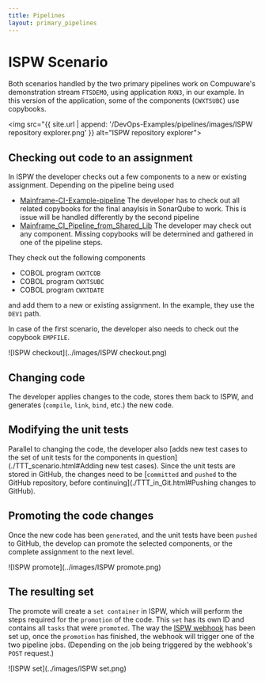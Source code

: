 ```yaml
---
title: Pipelines
layout: primary_pipelines
---
```

# <a id="ISPW Scenario"></a> ISPW Scenario
Both scenarios handled by the two primary pipelines work on Compuware's demonstration stream `FTSDEMO`, using application `RXN3`, in our example. In this version of the application, some of the components (`CWXTSUBC`) use copybooks.

<img src="{{ site.url | append: '/DevOps-Examples/pipelines/images/ISPW repository explorer.png' }} alt="ISPW repository explorer">

## <a id="Checking out code to an assignment"></a> Checking out code to an assignment
In ISPW the developer checks out a few components to a new or existing assignment. Depending on the pipeline being used 
- [Mainframe-CI-Example-pipeline](../Mainframe-CI-Example-pipeline.html)
The developer has to check out all related copybooks for the final anaylsis in SonarQube to work. This is issue will be handled differently by the second pipeline
- [Mainframe_CI_Pipeline_from_Shared_Lib](../Mainframe_CI_Pipeline_from_Shared_Lib.html)
The developer may check out any component. Missing copybooks will be determined and gathered in one of the pipeline steps.

They check out the following components

- COBOL program `CWXTCOB`
- COBOL program `CWXTSUBC`
- COBOL program `CWXTDATE`

and add them to a new or existing assignment. In the example, they use the `DEV1` path.

In case of the first scenario, the developer also needs to check out the copybook `EMPFILE`.

![ISPW checkout](../images/ISPW checkout.png)

## <a id="Changing code"></a> Changing code
The developer applies changes to the code, stores them back to ISPW, and generates (`compile`, `link`, `bind`, etc.) the new code.

## <a id="Modifying the unit tests"></a> Modifying the unit tests
Parallel to changing the code, the developer also [adds new test cases to the set of unit tests for the components in question](./TTT_scenario.html#Adding new test cases). Since the unit tests are stored in GitHub, the changes need to be [`committed` and `pushed` to the GitHub repository, before continuing](./TTT_in_Git.html#Pushing changes to GitHub).

## <a id="Promoting the code changes"></a> Promoting the code changes
Once the new code has been `generated`, and the unit tests have been `pushed` to GitHub, the develop can promote the selected components, or the complete assignment to the next level.

![ISPW promote](../images/ISPW promote.png)

## <a id="The resulting set"></a> The resulting set
The promote will create a `set container` in ISPW, which will perform the steps required for the `promotion` of the code. This `set` has its own ID and contains all `tasks` that were `promoted`. The way the [ISPW webhook](../tool_configuration/webhook_setup.html) has been set up, once the `promotion` has finished, the webhook will trigger one of the two pipeline jobs. (Depending on the job being triggered by the webhook's `POST` request.)

![ISPW set](../images/ISPW set.png)